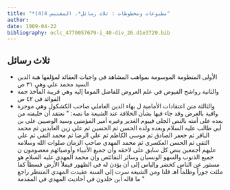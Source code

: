 ```yaml
---
title: "*مطبوعات ومخطوطات : ثلاث رسائل*. المقتبس 4(4)"
author: 
date: 1909-04-22
bibliography: oclc_4770057679-i_40-div_26.d1e3729.bib
---
```




##  ثلاث رسائل 




-  الأولى  المنظومة الموسومة بمواهب المشاهد في واجبات العقائد  لمؤلفها  هبة الدين السيد محمد علي  وهي  ٣١  ص 
-  والثانية  رواشح الفيوض في علم العروض  للفاضل الموما إليه وهي قريبة المأخذ جمة الفوائد في  ٤٢  ص 
-  والثالثة  متن اعتقادات الأمامية  ل  بهاء الدين العاملي  صاحب الكشكول  وهي موجزة وافية بالغرض وقد جاء فيها بشأن الخلافة عند الشيعة ما نصه: " نعتقد أن خليفته من بعده على أمته بالنص الجلي فييوم الغدير وغيره أمير المؤمنين وسيد الوصيين علي بن أبي طالب عليه السلام وبعده ولده الحسن ثم الحسين ثم علي زين العابدين ثم محمد الباقر ثم جعفر الصادق ثم موسى الكاظم ثم علي الرضا ثم محمد التقي ثم علي التقي ثم الحسن العكسري ثم محمد المهدي صاحب الزمان صلوات الله وسلامه عليهم أجمعين بنص كل سابق على لاحقه وأن جميع الأنبياء وأوصيائهم   معصومون ن جميع الذنوب والسهو الونسيان وسائر النقائئص وإن محمد المهدي عليه   السلام هو مستور عن الناس كخضر وإلياس إلى أن يؤذن له في الظهور فيملأ الأرض قسطاً كما ملئت جوراً وظلماً اهـ قلنا ومن الشيعة سرت إلى السنة عقيدت المهدي المنتظر راجع ما قاله ابن خلدون في أحاديث المهدي في المقدمة "


